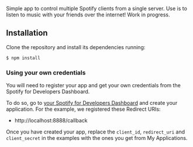 Simple app to control multiple Spotify clients from a single server. Use is to listen to music with your friends over the internet! Work in progress.

## Installation

Clone the repository and install its dependencies running:

    $ npm install

### Using your own credentials
You will need to register your app and get your own credentials from the Spotify for Developers Dashboard.

To do so, go to [your Spotify for Developers Dashboard](https://beta.developer.spotify.com/dashboard) and create your application. For the example, we registered these Redirect URIs:

* http://localhost:8888/callback

Once you have created your app, replace the `client_id`, `redirect_uri` and `client_secret` in the examples with the ones you get from My Applications.



